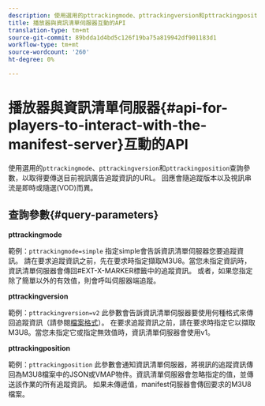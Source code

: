 ```yaml
---
description: 使用選用的pttrackingmode、pttrackingversion和pttrackingposition查詢參數，以取得要傳送目前視訊廣告追蹤資訊的URL。 回應會隨追蹤版本以及視訊串流是即時或隨選(VOD)而異。
title: 播放器與資訊清單伺服器互動的API
translation-type: tm+mt
source-git-commit: 89bdda1d4bd5c126f19ba75a819942df901183d1
workflow-type: tm+mt
source-wordcount: '260'
ht-degree: 0%

---
```



# 播放器與資訊清單伺服器{#api-for-players-to-interact-with-the-manifest-server}互動的API

使用選用的`pttrackingmode`、`pttrackingversion`和`pttrackingposition`查詢參數，以取得要傳送目前視訊廣告追蹤資訊的URL。 回應會隨追蹤版本以及視訊串流是即時或隨選(VOD)而異。

## 查詢參數{#query-parameters}

**pttrackingmode**

範例：`pttrackingmode=simple`
指定simple會告訴資訊清單伺服器您要追蹤資訊。
請在要求追蹤資訊之前，先在要求時指定擷取M3U8。當您未指定資訊時，資訊清單伺服器會傳回#EXT-X-MARKER標籤中的追蹤資訊。
或者，如果您指定除了簡單以外的有效值，則會呼叫伺服器端追蹤。

**pttrackingversion**

範例：`pttrackingversion=v2`
此參數會告訴資訊清單伺服器要使用何種格式來傳回追蹤資訊（請參閱[檔案格式](/help/primetime-ad-insertion/~old-msapi-topics/ms-list-file-formats/ms-api-file-formats.md)）。
在要求追蹤資訊之前，請在要求時指定它以擷取M3U8。當您未指定它或指定無效值時，資訊清單伺服器會使用v1。

**pttrackingposition**

範例：`pttrackingposition`
此參數會通知資訊清單伺服器，將視訊的追蹤資訊傳回為M3U8檔案中的JSON或VMAP物件。資訊清單伺服器會忽略指定的值，並傳送該作業的所有追蹤資訊。 如果未傳遞值，manifest伺服器會傳回要求的M3U8檔案。
